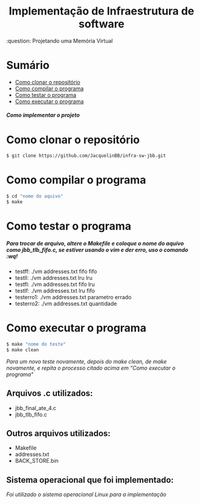 <h1 align="center">Implementação de Infraestrutura de software</h1>
:question: Projetando uma Memória Virtual

# Sumário
- [Como clonar o repositório](#como-clonar-o-repositório)
- [Como compilar o programa](#como-compilar-o-programa)
- [Como testar o programa](#como-testar-o-programa)
- [Como executar o programa](#como-executar-o-programa)

##### Como implementar o projeto
# Como clonar o repositório
```bash
$ git clone https://github.com/JacquelinBB/infra-sw-jbb.git
```
# Como compilar o programa
```bash
$ cd "nome do aquivo" 
$ make
```
# Como testar o programa
##### Para trocar de arquivo, altere o Makefile e coloque o nome do aquivo como jbb_tlb_fifo.c, se estiver usando o vim e der erro, uso o comando :wq!
- testff:       ./vm addresses.txt fifo fifo
- testll:       ./vm addresses.txt lru lru
- testfl:       ./vm addresses.txt fifo lru
- testlf:       ./vm addresses.txt lru fifo
- testerro1:    ./vm addresses.txt parametro errado
- testerro2:    ./vm addresses.txt quantidade
# Como executar o programa
```bash
$ make "nome do teste"
$ make clean
```
*Para um novo teste novamente, depois do make clean, de make novamente, e repita o processo citado acima em "Como executar o programa"*
## Arquivos .c utilizados:
- jbb_final_ate_4.c
- jbb_tlb_fifo.c

## Outros arquivos utilizados:
- Makefile
- addresses.txt
- BACK_STORE.bin

## Sistema operacional que foi implementado:
*Foi utilizado o sistema operacional Linux para a implementação*
